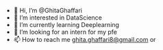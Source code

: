 - 👋 Hi, I’m @GhitaGhaffari
- 👀 I’m interested in DataScience
- 🌱 I’m currently learning Deeplearning
- 💞️ I’m looking for an intern for my pfe
- 📫 How to reach me ghita.ghaffari8@gmail.com or [
](https://www.instagram.com/ghitasbooks/)
<!---
GhitaGhaffari/GhitaGhaffari is a ✨ special ✨ repository because its `README.md` (this file) appears on your GitHub profile.
You can click the Preview link to take a look at your changes.
--->
